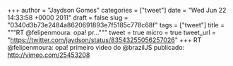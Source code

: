 
+++
author = "Jaydson Gomes"
categories = ["tweet"]
date = "Wed Jun 22 14:33:58 +0000 2011"
draft = false
slug = "0340d3b73e2484a8620691893e7f5185c778c68f"
tags = ["tweet"]
title = """RT @felipenmoura: opa! pr..."""
tweet = true
micro = true
tweet_url = "https://twitter.com/jaydson/status/83543255056257026"
+++
RT @felipenmoura: opa! primeiro video do @brazilJS publicado: http://vimeo.com/25453208
